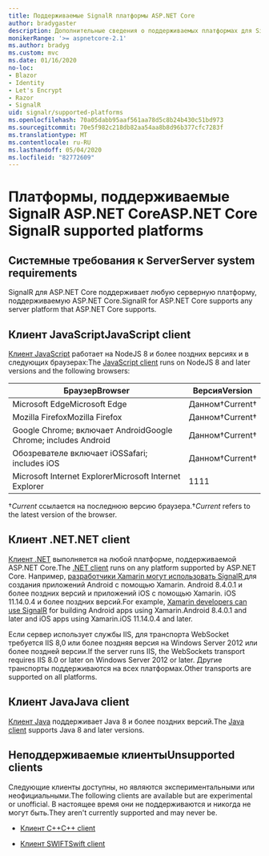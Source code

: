 ```yaml
---
title: Поддерживаемые SignalR платформы ASP.NET Core
author: bradygaster
description: Дополнительные сведения о поддерживаемых платформах для SignalRASP.NET Core.
monikerRange: '>= aspnetcore-2.1'
ms.author: bradyg
ms.custom: mvc
ms.date: 01/16/2020
no-loc:
- Blazor
- Identity
- Let's Encrypt
- Razor
- SignalR
uid: signalr/supported-platforms
ms.openlocfilehash: 70a05dabb95aaf561aa78d5c8b24b430c51bd973
ms.sourcegitcommit: 70e5f982c218db82aa54aa8b8d96b377cfc7283f
ms.translationtype: MT
ms.contentlocale: ru-RU
ms.lasthandoff: 05/04/2020
ms.locfileid: "82772609"
---
```

# <a name="aspnet-core-signalr-supported-platforms"></a><span data-ttu-id="507b8-103">Платформы, поддерживаемые SignalR ASP.NET Core</span><span class="sxs-lookup"><span data-stu-id="507b8-103">ASP.NET Core SignalR supported platforms</span></span>

## <a name="server-system-requirements"></a><span data-ttu-id="507b8-104">Системные требования к  Server</span><span class="sxs-lookup"><span data-stu-id="507b8-104">Server system requirements</span></span>

<span data-ttu-id="507b8-105">SignalR для ASP.NET Core поддерживает любую серверную платформу, поддерживаемую ASP.NET Core.</span><span class="sxs-lookup"><span data-stu-id="507b8-105">SignalR for ASP.NET Core supports any server platform that ASP.NET Core supports.</span></span>

## <a name="javascript-client"></a><span data-ttu-id="507b8-106">Клиент JavaScript</span><span class="sxs-lookup"><span data-stu-id="507b8-106">JavaScript client</span></span>

<span data-ttu-id="507b8-107">[Клиент JavaScript](xref:signalr/javascript-client) работает на NodeJS 8 и более поздних версиях и в следующих браузерах:</span><span class="sxs-lookup"><span data-stu-id="507b8-107">The [JavaScript client](xref:signalr/javascript-client) runs on NodeJS 8 and later versions and the following browsers:</span></span>

| <span data-ttu-id="507b8-108">Браузер</span><span class="sxs-lookup"><span data-stu-id="507b8-108">Browser</span></span>                         | <span data-ttu-id="507b8-109">Версия</span><span class="sxs-lookup"><span data-stu-id="507b8-109">Version</span></span>         |
| ------------------------------- | --------------- |
| <span data-ttu-id="507b8-110">Microsoft Edge</span><span class="sxs-lookup"><span data-stu-id="507b8-110">Microsoft Edge</span></span>                  | <span data-ttu-id="507b8-111">Данном&dagger;</span><span class="sxs-lookup"><span data-stu-id="507b8-111">Current&dagger;</span></span> |
| <span data-ttu-id="507b8-112">Mozilla Firefox</span><span class="sxs-lookup"><span data-stu-id="507b8-112">Mozilla Firefox</span></span>                 | <span data-ttu-id="507b8-113">Данном&dagger;</span><span class="sxs-lookup"><span data-stu-id="507b8-113">Current&dagger;</span></span> |
| <span data-ttu-id="507b8-114">Google Chrome; включает Android</span><span class="sxs-lookup"><span data-stu-id="507b8-114">Google Chrome; includes Android</span></span> | <span data-ttu-id="507b8-115">Данном&dagger;</span><span class="sxs-lookup"><span data-stu-id="507b8-115">Current&dagger;</span></span> |
| <span data-ttu-id="507b8-116">Обозревателе включает iOS</span><span class="sxs-lookup"><span data-stu-id="507b8-116">Safari; includes iOS</span></span>            | <span data-ttu-id="507b8-117">Данном&dagger;</span><span class="sxs-lookup"><span data-stu-id="507b8-117">Current&dagger;</span></span> |
| <span data-ttu-id="507b8-118">Microsoft Internet Explorer</span><span class="sxs-lookup"><span data-stu-id="507b8-118">Microsoft Internet Explorer</span></span>     | <span data-ttu-id="507b8-119">11</span><span class="sxs-lookup"><span data-stu-id="507b8-119">11</span></span>              |

<span data-ttu-id="507b8-120">&dagger;*Current* ссылается на последнюю версию браузера.</span><span class="sxs-lookup"><span data-stu-id="507b8-120">&dagger;*Current* refers to the latest version of the browser.</span></span>

## <a name="net-client"></a><span data-ttu-id="507b8-121">Клиент .NET</span><span class="sxs-lookup"><span data-stu-id="507b8-121">.NET client</span></span>

<span data-ttu-id="507b8-122">[Клиент .NET](xref:signalr/dotnet-client) выполняется на любой платформе, поддерживаемой ASP.NET Core.</span><span class="sxs-lookup"><span data-stu-id="507b8-122">The [.NET client](xref:signalr/dotnet-client) runs on any platform supported by ASP.NET Core.</span></span> <span data-ttu-id="507b8-123">Например, [разработчики Xamarin могут использовать SignalR ](https://github.com/aspnet/Announcements/issues/305) для создания приложений Android с помощью Xamarin. Android 8.4.0.1 и более поздних версий и приложений iOS с помощью Xamarin. iOS 11.14.0.4 и более поздних версий.</span><span class="sxs-lookup"><span data-stu-id="507b8-123">For example, [Xamarin developers can use SignalR](https://github.com/aspnet/Announcements/issues/305) for building Android apps using Xamarin.Android 8.4.0.1 and later and iOS apps using Xamarin.iOS 11.14.0.4 and later.</span></span>

<span data-ttu-id="507b8-124">Если сервер использует службы IIS, для транспорта WebSocket требуется IIS 8,0 или более поздняя версия на Windows Server 2012 или более поздней версии.</span><span class="sxs-lookup"><span data-stu-id="507b8-124">If the server runs IIS, the WebSockets transport requires IIS 8.0 or later on Windows Server 2012 or later.</span></span> <span data-ttu-id="507b8-125">Другие транспорты поддерживаются на всех платформах.</span><span class="sxs-lookup"><span data-stu-id="507b8-125">Other transports are supported on all platforms.</span></span>

## <a name="java-client"></a><span data-ttu-id="507b8-126">Клиент Java</span><span class="sxs-lookup"><span data-stu-id="507b8-126">Java client</span></span>

<span data-ttu-id="507b8-127">[Клиент Java](xref:signalr/java-client) поддерживает Java 8 и более поздних версий.</span><span class="sxs-lookup"><span data-stu-id="507b8-127">The [Java client](xref:signalr/java-client) supports Java 8 and later versions.</span></span>

## <a name="unsupported-clients"></a><span data-ttu-id="507b8-128">Неподдерживаемые клиенты</span><span class="sxs-lookup"><span data-stu-id="507b8-128">Unsupported clients</span></span>

<span data-ttu-id="507b8-129">Следующие клиенты доступны, но являются экспериментальными или неофициальными.</span><span class="sxs-lookup"><span data-stu-id="507b8-129">The following clients are available but are experimental or unofficial.</span></span> <span data-ttu-id="507b8-130">В настоящее время они не поддерживаются и никогда не могут быть.</span><span class="sxs-lookup"><span data-stu-id="507b8-130">They aren't currently supported and may never be.</span></span>

* <span data-ttu-id="507b8-131">[Клиент C++](https://github.com/aspnet/SignalR-Client-Cpp)</span><span class="sxs-lookup"><span data-stu-id="507b8-131">[C++ client](https://github.com/aspnet/SignalR-Client-Cpp)</span></span>

* <span data-ttu-id="507b8-132">[Клиент SWIFT](https://github.com/moozzyk/SignalR-Client-Swift)</span><span class="sxs-lookup"><span data-stu-id="507b8-132">[Swift client](https://github.com/moozzyk/SignalR-Client-Swift)</span></span>
